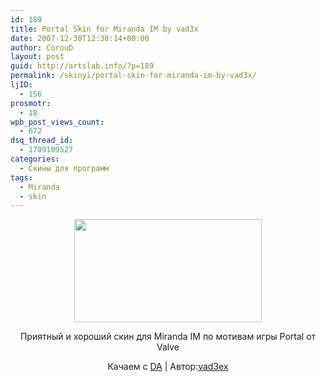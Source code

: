 ```yaml
---
id: 189
title: Portal Skin for Miranda IM by vad3x
date: 2007-12-30T12:38:14+00:00
author: CorouD
layout: post
guid: http://artslab.info/?p=189
permalink: /skinyi/portal-skin-for-miranda-im-by-vad3x/
ljID:
  - 156
prosmotr:
  - 18
wpb_post_views_count:
  - 672
dsq_thread_id:
  - 1709109527
categories:
  - Скины для программ
tags:
  - Miranda
  - skin
---
```

<center>
  <img src="http://tn3-1.deviantart.com/fs19/300W/i/2007/300/6/1/Portal_Skin_For_Miranda_IM_by_vad3x.jpg" height="165" width="300" />
</center>

<p align="center">
  Приятный и хороший скин для Мiranda IM по мотивам игры Portal от Valve
</p>

<p align="center">
  Качаем с <a href="http://vad3x.deviantart.com/art/Portal-Skin-For-Miranda-IM-68335324" target="_blank">DA</a> | Автор:<a href="http://vad3x.deviantart.com/" target="_blank">vad3ex </a>
</p>